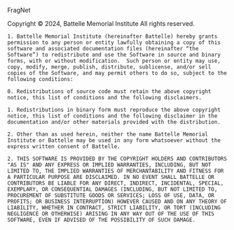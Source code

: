 FragNet

Copyright © 2024, Battelle Memorial Institute
All rights reserved.

	1. Battelle Memorial Institute (hereinafter Battelle) hereby grants permission to any person or entity lawfully obtaining a copy of this software and associated documentation files (hereinafter “the Software”) to redistribute and use the Software in source and binary forms, with or without modification.  Such person or entity may use, copy, modify, merge, publish, distribute, sublicense, and/or sell copies of the Software, and may permit others to do so, subject to the following conditions:
	
    0. Redistributions of source code must retain the above copyright notice, this list of conditions and the following disclaimers.
	
    1. Redistributions in binary form must reproduce the above copyright notice, this list of conditions and the following disclaimer in the documentation and/or other materials provided with the distribution.
	
    2. Other than as used herein, neither the name Battelle Memorial Institute or Battelle may be used in any form whatsoever without the express written consent of Battelle. 
	
    2. THIS SOFTWARE IS PROVIDED BY THE COPYRIGHT HOLDERS AND CONTRIBUTORS "AS IS" AND ANY EXPRESS OR IMPLIED WARRANTIES, INCLUDING, BUT NOT LIMITED TO, THE IMPLIED WARRANTIES OF MERCHANTABILITY AND FITNESS FOR A PARTICULAR PURPOSE ARE DISCLAIMED. IN NO EVENT SHALL BATTELLE OR CONTRIBUTORS BE LIABLE FOR ANY DIRECT, INDIRECT, INCIDENTAL, SPECIAL, EXEMPLARY, OR CONSEQUENTIAL DAMAGES (INCLUDING, BUT NOT LIMITED TO, PROCUREMENT OF SUBSTITUTE GOODS OR SERVICES; LOSS OF USE, DATA, OR PROFITS; OR BUSINESS INTERRUPTION) HOWEVER CAUSED AND ON ANY THEORY OF LIABILITY, WHETHER IN CONTRACT, STRICT LIABILITY, OR TORT (INCLUDING NEGLIGENCE OR OTHERWISE) ARISING IN ANY WAY OUT OF THE USE OF THIS SOFTWARE, EVEN IF ADVISED OF THE POSSIBILITY OF SUCH DAMAGE.
